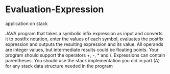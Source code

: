 # Evaluation-Expression
application on stack

JAVA program that takes a symbolic infix expression as input
and converts it to postfix notation, enter the values of each symbol, evaluates the postfix
expression and outputs the resulting expression and its value. All operands are integer values,
but intermediate results could be floating points. Your program should support the operators
+, -, * and /. Expressions can contain parentheses. You should use the stack implementation
you did in part (A) for any stack data structure needed in the program
